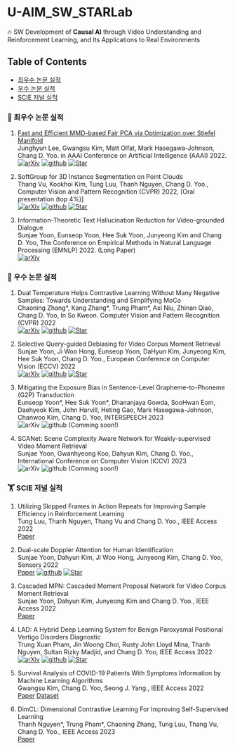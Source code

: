 # U-AIM_SW_STARLab
🔥  SW Development of **Causal AI** through Video Understanding and Reinforcement Learning, and Its Applications to Real Environments

## Table of Contents
- [최우수 논문 실적](#최우수-논문-실적)
- [우수 논문 실적](#우수-논문-실적)
- [SCIE 저널 실적](#SCIE-저널-실적)


### 📢 최우수 논문 실적
1. [Fast and Efficient MMD-based Fair PCA via Optimization over Stiefel Manifold](https://arxiv.org/abs/2109.11196) <br/>
Junghyun Lee, Gwangsu Kim, Matt Olfat, Mark Hasegawa-Johnson, Chang D. Yoo. in AAAI Conference on Artificial Intelligence (AAAI) 2022. <br/>
[![arXiv](https://img.shields.io/badge/arXiv-2109.11196-b31b1b.svg)](https://arxiv.org/abs/2109.11196)
[![github](https://img.shields.io/badge/GitHub-gray?style=flat&logo=GitHub&logoColor=black)](https://github.com/nick-jhlee/fair-manifold-pca)
[![Star](https://img.shields.io/github/stars/nick-jhlee/fair-manifold-pca.svg?style=social&label=Star)](https://github.com/nick-jhlee/fair-manifold-pca)

3. SoftGroup for 3D Instance Segmentation on Point Clouds <br/>
Thang Vu, Kookhoi Kim, Tung Luu, Thanh Nguyen, Chang D. Yoo., Computer Vision and Pattern Recognition (CVPR) 2022, [Oral presentation (top 4%)] <br/>
[![arXiv](https://img.shields.io/badge/arXiv-2203.01509-b31b1b.svg)](https://arxiv.org/abs/2203.01509)
[![github](https://img.shields.io/badge/GitHub-gray?style=flat&logo=GitHub&logoColor=black)](https://github.com/thangvubk/SoftGroup)
[![Star](https://img.shields.io/github/stars/thangvubk/SoftGroup.svg?style=social&label=Star)](https://github.com/thangvubk/SoftGroup)

4. Information-Theoretic Text Hallucination Reduction for Video-grounded Dialogue <br/>
Sunjae Yoon, Eunseop Yoon, Hee Suk Yoon, Junyeong Kim and Chang D. Yoo, The Conference on Empirical Methods in Natural Language Processing (EMNLP) 2022. (Long Paper) <br/>
[![arXiv](https://img.shields.io/badge/arXiv-2212.05765-b31b1b.svg)](https://arxiv.org/abs/2212.05765)

### 📝  우수 논문 실적
1. Dual Temperature Helps Contrastive Learning Without Many Negative Samples: Towards Understanding and Simplifying MoCo <br/>
Chaoning Zhang*, Kang Zhang*, Trung Pham*, Axi Niu, Zhinan Qiao, Chang D. Yoo, In So Kweon. Computer Vision and Pattern Recognition (CVPR) 2022 <br/>
[![arXiv](https://img.shields.io/badge/arXiv-2203.17248-b31b1b.svg)](https://arxiv.org/abs/2203.17248) 
[![github](https://img.shields.io/badge/GitHub-gray?style=flat&logo=GitHub&logoColor=black)](https://github.com/ChaoningZhang/Dual-temperature)
[![Star](https://img.shields.io/github/stars/ChaoningZhang/Dual-temperature.svg?style=social&label=Star)](https://github.com/ChaoningZhang/Dual-temperature)

3. Selective Query-guided Debiasing for Video Corpus Moment Retrieval <br/>
Sunjae Yoon, Ji Woo Hong, Eunseop Yoon, DaHyun Kim, Junyeong Kim, Hee Suk Yoon, Chang D. Yoo., European Conference on Computer Vision (ECCV) 2022 <br/>
[![arXiv](https://img.shields.io/badge/arXiv-2210.08714-b31b1b.svg)](https://arxiv.org/abs/2210.08714) 
[![github](https://img.shields.io/badge/GitHub-gray?style=flat&logo=GitHub&logoColor=black)](https://github.com/dbstjswo505/SQuiDNet)
[![Star](https://img.shields.io/github/stars/dbstjswo505/SQuiDNet.svg?style=social&label=Star)](https://github.com/dbstjswo505/SQuiDNet)

5. Mitigating the Exposure Bias in Sentence-Level Grapheme-to-Phoneme (G2P) Transduction <br/>
Eunseop Yoon*, Hee Suk Yoon*, Dhananjaya Gowda, SooHwan Eom, Daehyeok Kim, John Harvill, Heting Gao, Mark Hasegawa-Johnson, Chanwoo Kim, Chang D. Yoo, INTERSPEECH 2023 <br/>
![arXiv](https://img.shields.io/badge/arXiv-b31b1b.svg)
![github](https://img.shields.io/badge/GitHub-gray?style=flat&logo=GitHub&logoColor=black) (Comming soon!)

7. SCANet: Scene Complexity Aware Network for Weakly-supervised Video Moment Retrieval <br/>
Sunjae Yoon, Gwanhyeong Koo, Dahyun Kim, Chang D. Yoo., International Conference on Computer Vision (ICCV) 2023 <br/>
![arXiv](https://img.shields.io/badge/arXiv-b31b1b.svg)
![github](https://img.shields.io/badge/GitHub-gray?style=flat&logo=GitHub&logoColor=black) (Comming soon!)

### 🏋️‍️ SCIE 저널 실적

1. Utilizing Skipped Frames in Action Repeats for Improving Sample Efficiency in Reinforcement Learning <br/>
Tung Luu, Thanh Nguyen, Thang Vu and Chang D. Yoo., IEEE Access 2022 <br/>
[Paper](https://ieeexplore.ieee.org/document/9793636)

2. Dual-scale Doppler Attention for Human Identification <br/>
Sunjae Yoon, Dahyun Kim, Ji Woo Hong, Junyeong Kim, Chang D. Yoo, Sensors 2022 <br/>
[Paper](https://www.mdpi.com/1424-8220/22/17/6363)
[![github](https://img.shields.io/badge/GitHub-gray?style=flat&logo=GitHub&logoColor=black)](https://github.com/dbstjswo505/DSDA)
[![Star](https://img.shields.io/github/stars/dbstjswo505/DSDA.svg?style=social&label=Star)](https://github.com/dbstjswo505/DSDA)

4. Cascaded MPN: Cascaded Moment Proposal Network for Video Corpus Moment Retrieval <br/>
Sunjae Yoon, Dahyun Kim, Junyeong Kim and Chang D. Yoo., IEEE Access 2022 <br/>
[Paper](https://ieeexplore.ieee.org/document/9795270)

6. LAD: A Hybrid Deep Learning System for Benign Paroxysmal Positional Vertigo Disorders Diagnostic <br/>
Trung Xuan Pham, Jin Woong Choi, Rusty John Lloyd Mina, Thanh Nguyen, Sultan Rizky Madjid, and Chang D. Yoo, IEEE Access 2022 <br/>
[![arXiv](https://img.shields.io/badge/arXiv-2210.08282-b31b1b.svg)](https://arxiv.org/abs/2210.08282)
[![github](https://img.shields.io/badge/GitHub-gray?style=flat&logo=GitHub&logoColor=black)](https://github.com/trungpx/lad)
[![Star](https://img.shields.io/github/stars/trungpx/lad.svg?style=social&label=Star)](https://github.com/trungpx/lad)

8. Survival Analysis of COVID-19 Patients With Symptoms Information by Machine Learning Algorithms <br/>
Gwangsu Kim, Chang D. Yoo, Seong J. Yang., IEEE Access 2022 <br/>
[Paper](https://ieeexplore.ieee.org/document/9794670)
[Dataset](https://ieee-dataport.org/documents/survcovid19)

10. DimCL: Dimensional Contrastive Learning For Improving Self-Supervised Learning <br/>
Thanh Nguyen*, Trung Pham*, Chaoning Zhang, Tung Luu, Thang Vu, Chang D. Yoo., IEEE Access 2023 <br/>
[Paper](https://ieeexplore.ieee.org/document/10014996)

